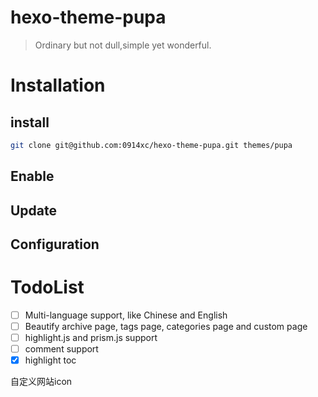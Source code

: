 # hexo-theme-pupa
> Ordinary but not dull,simple yet wonderful.

# Installation

## install

```bash
git clone git@github.com:0914xc/hexo-theme-pupa.git themes/pupa
```

## Enable

## Update

## Configuration

# TodoList

- [ ] Multi-language support, like Chinese and English
- [ ] Beautify archive page, tags page, categories page and custom page
- [ ] highlight.js and prism.js support
- [ ] comment support
- [x] highlight toc

自定义网站icon


